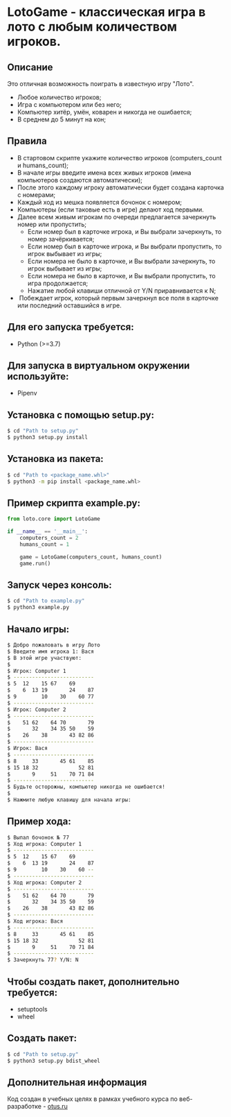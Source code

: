 # LotoGame - классическая игра в лото с любым количеством игроков. 

## Описание
Это отличная возможность поиграть в известную игру "Лото".

* Любое количество игроков;  
* Игра с компьютером или без него;  
* Компьютер хитёр, умён, коварен и никогда не ошибается;  
* В среднем до 5 минут на кон;  

##  Правила
* В стартовом скрипте укажите количество игроков (computers_count и humans_count);  
* В начале игры введите имена всех живых игроков (имена компьютеров создаются автоматически);  
* После этого каждому игроку автоматически будет создана карточка с номерами;  
* Каждый ход из мешка появляется бочонок с номером;  
* Компьютеры (если таковые есть в игре) делают ход первыми.  
* Далее всем живым игрокам по очереди предлагается зачеркнуть номер или пропустить;  
   * Если номер был в карточке игрока, и Вы выбрали зачеркнуть, то номер зачёркивается; 
   * Если номер был в карточке игрока, и Вы выбрали пропустить, то игрок выбывает из игры; 
   * Если номера не было в карточке, и Вы выбрали зачеркнуть, то игрок выбывает из игры;
   * Если номера не было в карточке, и Вы выбрали пропустить, то игра продолжается;
   * Нажатие любой клавиши отличной от Y/N приравнивается к N;
*  Побеждает игрок, который первым зачеркнул все поля в карточке или последний оставшийся в игре.


## Для его запуска требуется:
* Python (>=3.7)

## Для запуска в виртуальном окружении используйте:
* Pipenv

## Установка с помощью setup.py:
```bash
$ cd "Path to setup.py"
$ python3 setup.py install
```

## Установка из пакета:
```bash
$ cd "Path to <package_name.whl>"
$ python3 -m pip install <package_name.whl>
```

## Пример скрипта example.py:
```python
from loto.core import LotoGame

if __name__ == '__main__':
    computers_count = 2
    humans_count = 1

    game = LotoGame(computers_count, humans_count)
    game.run()
```

## Запуск через консоль:
```bash
$ cd "Path to example.py"
$ python3 example.py
```

## Начало игры:
```bash
$ Добро пожаловать в игру Лото
$ Введите имя игрока 1: Вася
$ В этой игре участвуют: 
$ 
$ Игрок: Computer 1
$ --------------------------
$ 5  12    15 67    69       
$    6  13 19       24    87 
$ 9        10    30    60 77 
$ --------------------------
$ Игрок: Computer 2
$ --------------------------
$    51 62    64 70       79 
$       32    34 35 50    59 
$    26    38       43 82 86 
$ --------------------------
$ Игрок: Вася
$ --------------------------
$ 8     33       45 61    85 
$ 15 18 32             52 81 
$       9     51    70 71 84 
$ --------------------------
$ Будьте осторожны, компьютер никогда не ошибается!
$ 
$ Нажмите любую клавишу для начала игры: 
```

## Пример хода:
```bash
$ Выпал бочонок № 77
$ Ход игрока: Computer 1
$ --------------------------
$ 5  12    15 67    69       
$    6  13 19       24    87 
$ 9        10    30    60 -- 
$ --------------------------
$ Ход игрока: Computer 2
$ --------------------------
$    51 62    64 70       79 
$       32    34 35 50    59 
$    26    38       43 82 86 
$ --------------------------
$ Ход игрока: Вася
$ --------------------------
$ 8     33       45 61    85 
$ 15 18 32             52 81 
$       9     51    70 71 84 
$ --------------------------
$ Зачеркнуть 77? Y/N: N
```

## Чтобы создать пакет, дополнительно требуется:
* setuptools
* wheel

## Создать пакет:
```bash
$ cd "Path to setup.py"
$ python3 setup.py bdist_wheel
```

## Дополнительная информация

Код создан в учебных целях в рамках учебного курса по веб-разработке - [otus.ru](https://otus.ru)
